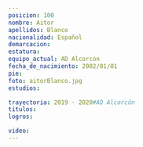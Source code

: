 ```yaml
---
posicion: 100
nombre: Aitor
apellidos: Blanco
nacionalidad: Español
demarcacion:
estatura:
equipo_actual: AD Alcorcón
fecha_de_nacimiento: 2002/01/01
pie:
foto: aitorBlanco.jpg
estudios:

trayectoria: 2019 - 2020#AD Alcorcón
titulos:
logros:

video:
---
```

